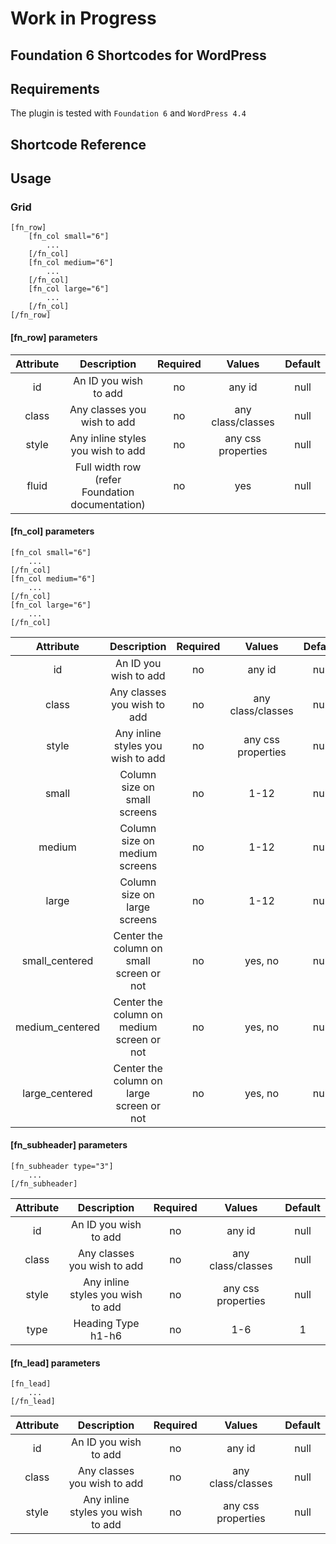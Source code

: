 # Work in Progress

## Foundation 6 Shortcodes for WordPress

## Requirements
The plugin is tested with `Foundation 6` and `WordPress 4.4`

## Shortcode Reference

## Usage

### Grid
	[fn_row]
	    [fn_col small="6"]
	    	...
    	[/fn_col]
	    [fn_col medium="6"]
	    	...
	    [/fn_col]
	    [fn_col large="6"]
	    	...
	    [/fn_col]
	[/fn_row]

#### [fn_row] parameters

| Attribute				| Description																					| Required	| Values							| Default		|
| :-------------:	| :-------------------------------------------------: | :-------: | :-----------------:	| :-------: |
| id      				| An ID you wish to add 															|   no 	   	|  any id							|  null   	|
| class         	| Any classes you wish to add      										|   no     	|  any class/classes	|  null   	|
| style						| Any inline styles you wish to add      							|   no     	|  any css properties |  null   	|
| fluid						| Full width row (refer Foundation documentation)   	|   no     	|  yes   							|  null   	|

#### [fn_col] parameters
    [fn_col small="6"]
    	...
  	[/fn_col]
    [fn_col medium="6"]
    	...
    [/fn_col]
    [fn_col large="6"]
    	...
    [/fn_col]
| Attribute				| Description																					| Required	| Values							| Default		|
| :-------------:	| :-------------------------------------------------: | :-------: | :-----------------:	| :-------: |
| id      				| An ID you wish to add 															|   no 	   	|  any id							|  null   	|
| class         	| Any classes you wish to add      										|   no     	|  any class/classes	|  null   	|
| style						| Any inline styles you wish to add      							|   no     	|  any css properties |  null   	|
| small						| Column size on small screens      									|   no     	|  1-12  							|  null   	|
| medium					| Column size on medium screens    										|   no     	|  1-12  							|  null   	|
| large						| Column size on large screens      									|   no     	|  1-12  							|  null   	|
| small_centered	| Center the column on small screen or not						|   no     	|  yes, no 						|  null   	|
| medium_centered	| Center the column on medium screen or not						|   no     	|  yes, no 						|  null   	|
| large_centered	| Center the column on large screen or not						|   no     	|  yes, no 						|  null   	|


#### [fn_subheader] parameters
    [fn_subheader type="3"]
	    ...
    [/fn_subheader]

| Attribute				| Description																					| Required	| Values							| Default		|
| :-------------:	| :-------------------------------------------------: | :-------: | :-----------------:	| :-------: |
| id      				| An ID you wish to add 															|   no 	   	|  any id							|  null   	|
| class         	| Any classes you wish to add      										|   no     	|  any class/classes	|  null   	|
| style						| Any inline styles you wish to add      							|   no     	|  any css properties |  null   	|
| type						| Heading Type h1-h6     															|   no     	|   1-6    						|  1   			|


#### [fn_lead] parameters
    [fn_lead]
	    ...
    [/fn_lead]
| Attribute				| Description																					| Required	| Values							| Default		|
| :-------------:	| :-------------------------------------------------: | :-------: | :-----------------:	| :-------: |
| id      				| An ID you wish to add 															|   no 	   	|  any id							|  null   	|
| class         	| Any classes you wish to add      										|   no     	|  any class/classes	|  null   	|
| style						| Any inline styles you wish to add      							|   no     	|  any css properties |  null   	|